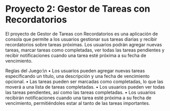 # Proyecto 2: Gestor de Tareas con Recordatorios
El proyecto de Gestor de Tareas con Recordatorios es una aplicación de consola que permite a los usuarios gestionar sus tareas diarias y recibir recordatorios sobre tareas próximas. Los usuarios podrán agregar nuevas tareas, marcar tareas como completadas, ver todas las tareas pendientes y recibir notificaciones cuando una tarea esté próxima a su fecha de vencimiento.

Reglas del Juego:\n
• Los usuarios pueden agregar nuevas tareas especificando un título, una descripción y una fecha de vencimiento opcional.
• Las tareas pueden ser marcadas como completadas, lo que las moverá a una lista de tareas completadas.
• Los usuarios pueden ver todas las tareas pendientes, así como las tareas completadas.
• Los usuarios recibirán notificaciones cuando una tarea esté próxima a su fecha de vencimiento, permitiéndoles estar al tanto de las tareas importantes.
